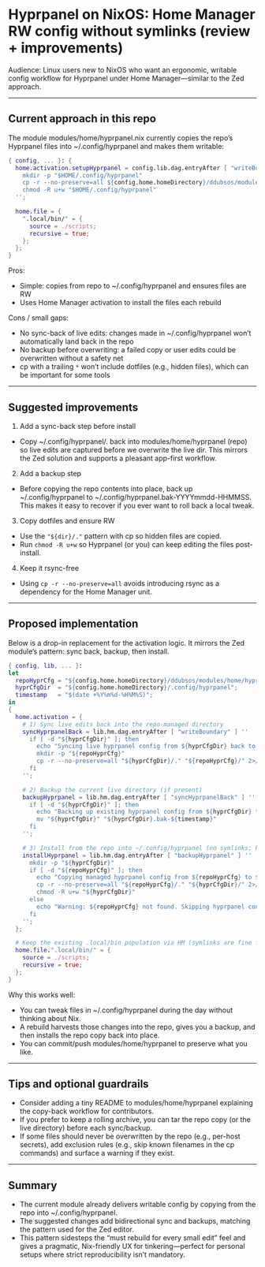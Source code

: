 # Hyprpanel on NixOS: Home Manager RW config without symlinks (review + improvements)

Audience: Linux users new to NixOS who want an ergonomic, writable config workflow for Hyprpanel under Home Manager—similar to the Zed approach.

---

## Current approach in this repo

The module modules/home/hyprpanel.nix currently copies the repo’s Hyprpanel files into ~/.config/hyprpanel and makes them writable:

```nix path=/home/dwilliams/ddubsos/modules/home/hyprpanel.nix start=1
{ config, ... }: {
  home.activation.setupHyprpanel = config.lib.dag.entryAfter [ "writeBoundary" ] ''
    mkdir -p "$HOME/.config/hyprpanel"
    cp -r --no-preserve=all ${config.home.homeDirectory}/ddubsos/modules/home/hyprpanel/* "$HOME/.config/hyprpanel/"
    chmod -R u+w "$HOME/.config/hyprpanel"
  '';

  home.file = {
    ".local/bin/" = {
      source = ./scripts;
      recursive = true;
    };
  };
}
```

Pros:
- Simple: copies from repo to ~/.config/hyprpanel and ensures files are RW
- Uses Home Manager activation to install the files each rebuild

Cons / small gaps:
- No sync-back of live edits: changes made in ~/.config/hyprpanel won’t automatically land back in the repo
- No backup before overwriting: a failed copy or user edits could be overwritten without a safety net
- cp with a trailing `*` won’t include dotfiles (e.g., hidden files), which can be important for some tools

---

## Suggested improvements

1) Add a sync-back step before install
- Copy ~/.config/hyprpanel/. back into modules/home/hyprpanel (repo) so live edits are captured before we overwrite the live dir. This mirrors the Zed solution and supports a pleasant app-first workflow.

2) Add a backup step
- Before copying the repo contents into place, back up ~/.config/hyprpanel to ~/.config/hyprpanel.bak-YYYYmmdd-HHMMSS. This makes it easy to recover if you ever want to roll back a local tweak.

3) Copy dotfiles and ensure RW
- Use the `"${dir}/."` pattern with cp so hidden files are copied.
- Run `chmod -R u+w` so Hyprpanel (or you) can keep editing the files post-install.

4) Keep it rsync-free
- Using `cp -r --no-preserve=all` avoids introducing rsync as a dependency for the Home Manager unit.

---

## Proposed implementation

Below is a drop-in replacement for the activation logic. It mirrors the Zed module’s pattern: sync back, backup, then install.

```nix path=null start=null
{ config, lib, ... }:
let
  repoHyprCfg = "${config.home.homeDirectory}/ddubsos/modules/home/hyprpanel";
  hyprCfgDir  = "${config.home.homeDirectory}/.config/hyprpanel";
  timestamp   = "$(date +%Y%m%d-%H%M%S)";
in
{
  home.activation = {
    # 1) Sync live edits back into the repo-managed directory
    syncHyprpanelBack = lib.hm.dag.entryAfter [ "writeBoundary" ] ''
      if [ -d "${hyprCfgDir}" ]; then
        echo "Syncing live hyprpanel config from ${hyprCfgDir} back to ${repoHyprCfg}"
        mkdir -p "${repoHyprCfg}"
        cp -r --no-preserve=all "${hyprCfgDir}/." "${repoHyprCfg}/" 2>/dev/null || true
      fi
    '';

    # 2) Backup the current live directory (if present)
    backupHyprpanel = lib.hm.dag.entryAfter [ "syncHyprpanelBack" ] ''
      if [ -d "${hyprCfgDir}" ]; then
        echo "Backing up existing hyprpanel config from ${hyprCfgDir} to ${hyprCfgDir}.bak-${timestamp}"
        mv "${hyprCfgDir}" "${hyprCfgDir}.bak-${timestamp}"
      fi
    '';

    # 3) Install from the repo into ~/.config/hyprpanel (no symlinks; keep files RW)
    installHyprpanel = lib.hm.dag.entryAfter [ "backupHyprpanel" ] ''
      mkdir -p "${hyprCfgDir}"
      if [ -d "${repoHyprCfg}" ]; then
        echo "Copying managed hyprpanel config from ${repoHyprCfg} to ${hyprCfgDir} (no symlinks)"
        cp -r --no-preserve=all "${repoHyprCfg}/." "${hyprCfgDir}/" 2>/dev/null || true
        chmod -R u+w "${hyprCfgDir}"
      else
        echo "Warning: ${repoHyprCfg} not found. Skipping hyprpanel config copy."
      fi
    '';
  };

  # Keep the existing .local/bin population via HM (symlinks are fine for scripts)
  home.file.".local/bin/" = {
    source = ./scripts;
    recursive = true;
  };
}
```

Why this works well:
- You can tweak files in ~/.config/hyprpanel during the day without thinking about Nix.
- A rebuild harvests those changes into the repo, gives you a backup, and then installs the repo copy back into place.
- You can commit/push modules/home/hyprpanel to preserve what you like.

---

## Tips and optional guardrails

- Consider adding a tiny README to modules/home/hyprpanel explaining the copy-back workflow for contributors.
- If you prefer to keep a rolling archive, you can tar the repo copy (or the live directory) before each sync/backup.
- If some files should never be overwritten by the repo (e.g., per-host secrets), add exclusion rules (e.g., skip known filenames in the cp commands) and surface a warning if they exist.

---

## Summary

- The current module already delivers writable config by copying from the repo into ~/.config/hyprpanel.
- The suggested changes add bidirectional sync and backups, matching the pattern used for the Zed editor.
- This pattern sidesteps the “must rebuild for every small edit” feel and gives a pragmatic, Nix-friendly UX for tinkering—perfect for personal setups where strict reproducibility isn’t mandatory.

